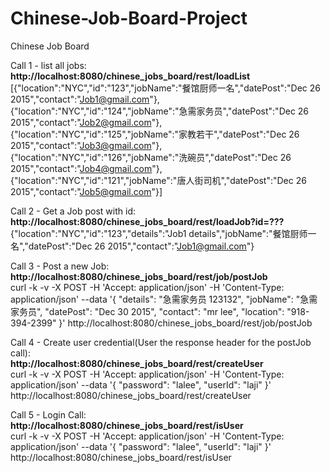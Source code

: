 # Chinese-Job-Board-Project
Chinese Job Board

Call 1 - list all jobs:</br>
<b>http://localhost:8080/chinese_jobs_board/rest/loadList</b> <br>
[{"location":"NYC","id":"123","jobName":"餐馆厨师一名","datePost":"Dec 26 2015","contact":"Job1@gmail.com"},{"location":"NYC","id":"124","jobName":"急需家务员","datePost":"Dec 26 2015","contact":"Job2@gmail.com"},{"location":"NYC","id":"125","jobName":"家教若干","datePost":"Dec 26 2015","contact":"Job3@gmail.com"},{"location":"NYC","id":"126","jobName":"洗碗员","datePost":"Dec 26 2015","contact":"Job4@gmail.com"},{"location":"NYC","id":"121","jobName":"唐人街司机","datePost":"Dec 26 2015","contact":"Job5@gmail.com"}]

Call 2 - Get a Job post with id:</br>
<b>http://localhost:8080/chinese_jobs_board/rest/loadJob?id=???</b> <br>
{"location":"NYC","id":"123","details":"Job1 details","jobName":"餐馆厨师一名","datePost":"Dec 26 2015","contact":"Job1@gmail.com"}

Call 3 - Post a new Job:</br>
<b>http://localhost:8080/chinese_jobs_board/rest/job/postJob</b> <br>
curl -k -v -X POST -H 'Accept: application/json' -H 'Content-Type: application/json' --data '{
"details": "急需家务员 123132",
"jobName": "急需家务员",
"datePost": "Dec 30 2015",
"contact": "mr lee",
"location": "918-394-2399"
}' http://localhost:8080/chinese_jobs_board/rest/job/postJob

Call 4 - Create user credential(User the response header for the postJob call):</br>
<b>http://localhost:8080/chinese_jobs_board/rest/createUser</b> <br>
curl -k -v -X POST -H 'Accept: application/json' -H 'Content-Type: application/json' --data '{
"password": "lalee",
"userId": "laji"
}' http://localhost:8080/chinese_jobs_board/rest/createUser

Call 5 - Login Call:</br>
<b>http://localhost:8080/chinese_jobs_board/rest/isUser</b> <br>
curl -k -v -X POST -H 'Accept: application/json' -H 'Content-Type: application/json' --data '{
"password": "lalee",
"userId": "laji"
}' http://localhost:8080/chinese_jobs_board/rest/isUser

